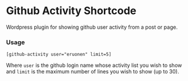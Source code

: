 Github Activity Shortcode
=========================

Wordpress plugin for showing github user activity from a post or page.

### Usage
```
[github-activity user="eruonen" limit=5]
```
Where `user` is the github login name whose activity list you wish to show and `limit` is the maximum number of lines you wish to show (up to 30).
